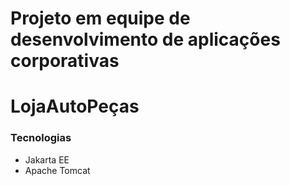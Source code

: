 # Projeto em equipe de desenvolvimento de aplicações corporativas

# LojaAutoPeças

### Tecnologias

- Jakarta EE
- Apache Tomcat
